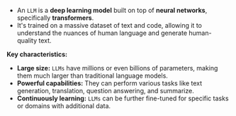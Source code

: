 - An `LLM` is a **deep learning model** built on top of **neural networks**, specifically **transformers**.
- It's trained on a massive dataset of text and code, allowing it to understand the nuances of human language and generate human-quality text.


**Key characteristics:**

- **Large size:** `LLMs` have millions or even billions of parameters, making them much larger than traditional language models.
- **Powerful capabilities:** They can perform various tasks like text generation, translation, question answering, and summarize.
- **Continuously learning:** `LLMs` can be further fine-tuned for specific tasks or domains with additional data.